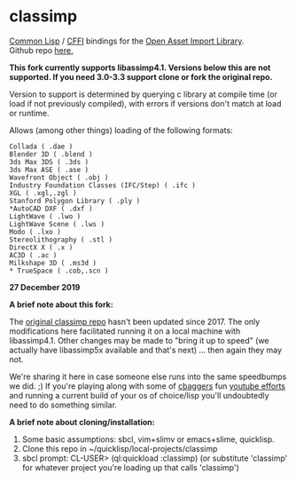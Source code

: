 
# classimp


[Common Lisp](https://common-lisp.net/) / [CFFI](https://common-lisp.net/project/cffi/) bindings for the [Open Asset Import Library](http://www.assimp.org/).  
Github repo [here.](https://github.com/assimp/assimp)

**This fork currently supports libassimp4.1. Versions below this are not supported. If you need 3.0-3.3 support clone or fork the original repo.** 

Version to support is determined by querying c library at compile time (or load if not
previously compiled), with errors if versions don't match at load or
runtime. 

Allows (among other things) loading of the following formats:

    Collada ( .dae )
    Blender 3D ( .blend )
    3ds Max 3DS ( .3ds )
    3ds Max ASE ( .ase )
    Wavefront Object ( .obj )
    Industry Foundation Classes (IFC/Step) ( .ifc )
    XGL ( .xgl,.zgl )
    Stanford Polygon Library ( .ply )
    *AutoCAD DXF ( .dxf )
    LightWave ( .lwo )
    LightWave Scene ( .lws )
    Modo ( .lxo )
    Stereolithography ( .stl )
    DirectX X ( .x )
    AC3D ( .ac )
    Milkshape 3D ( .ms3d )
    * TrueSpace ( .cob,.scn )



**27 December 2019**

**A brief note about this fork:**

The [original classimp repo](https://github.com/3b/classimp) hasn't been updated since 2017. The only
modifications here facilitated running it on a local machine with
libassimp4.1.  Other changes may be made to "bring it up to speed" (we actually
have libassimp5x available and that's next) ... then again they may not.

We're sharing it here in case someone else runs into the same speedbumps we did.
;)  If you're playing along with some of [cbaggers](https://github.com/cbaggers/) fun [youtube efforts](https://www.youtube.com/watch?v=82o5NeyZtvw) and running a current build of your os of choice/lisp you'll undoubtedly need to do something similar.

**A brief note about cloning/installation:**

1) Some basic assumptions: sbcl, vim+slimv or emacs+slime, quicklisp.
2) Clone this repo in ~/quicklisp/local-projects/classimp
3) sbcl prompt: CL-USER> (ql:quickload :classimp) (or substitute 'classimp'
   for whatever project you're loading up that calls 'classimp')
